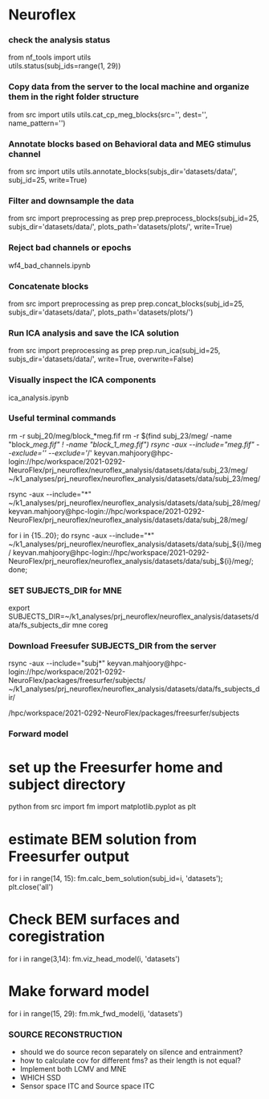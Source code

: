 # Neuroflex


### check the analysis status
from nf_tools import utils  
utils.status(subj_ids=range(1, 29))

### Copy data from the server to the local machine and organize them in the right folder structure
from src import utils
utils.cat_cp_meg_blocks(src='',
                        dest='', 
                        name_pattern='')

### Annotate blocks based on Behavioral data and MEG stimulus channel
from src import utils
utils.annotate_blocks(subjs_dir='datasets/data/', subj_id=25, write=True)

### Filter and downsample the data 
from src import preprocessing as prep
prep.preprocess_blocks(subj_id=25, subjs_dir='datasets/data/', plots_path='datasets/plots/', write=True)


### Reject bad channels or epochs
wf4_bad_channels.ipynb


### Concatenate blocks
from src import preprocessing as prep
prep.concat_blocks(subj_id=25, subjs_dir='datasets/data/', plots_path='datasets/plots/')

### Run ICA analysis and save the ICA solution
from src import preprocessing as prep
prep.run_ica(subj_id=25, subjs_dir='datasets/data/', write=True, overwrite=False)

### Visually inspect the ICA components
ica_analysis.ipynb



### Useful terminal commands
rm -r subj_20/meg/block_*meg.fif
rm -r $(find subj_23/meg/ -name "block_*meg.fif" ! -name "block_1_meg.fif")
rsync -aux --include="*meg.fif" --exclude='*' --exclude='*/' keyvan.mahjoory@hpc-login://hpc/workspace/2021-0292-NeuroFlex/prj_neuroflex/neuroflex_analysis/datasets/data/subj_23/meg/ ~/k1_analyses/prj_neuroflex/neuroflex_analysis/datasets/data/subj_23/meg/


rsync -aux --include="*" ~/k1_analyses/prj_neuroflex/neuroflex_analysis/datasets/data/subj_28/meg/ keyvan.mahjoory@hpc-login://hpc/workspace/2021-0292-NeuroFlex/prj_neuroflex/neuroflex_analysis/datasets/data/subj_28/meg/ 


for i in {15..20}; do rsync -aux --include="*" ~/k1_analyses/prj_neuroflex/neuroflex_analysis/datasets/data/subj_${i}/meg/ keyvan.mahjoory@hpc-login://hpc/workspace/2021-0292-NeuroFlex/prj_neuroflex/neuroflex_analysis/datasets/data/subj_${i}/meg/; done;



### SET SUBJECTS_DIR for MNE
export SUBJECTS_DIR=~/k1_analyses/prj_neuroflex/neuroflex_analysis/datasets/data/fs_subjects_dir 
mne coreg

### Download Freesufer SUBJECTS_DIR from the server
rsync -aux --include="subj*" keyvan.mahjoory@hpc-login://hpc/workspace/2021-0292-NeuroFlex/packages/freesurfer/subjects/ ~/k1_analyses/prj_neuroflex/neuroflex_analysis/datasets/data/fs_subjects_dir/

/hpc/workspace/2021-0292-NeuroFlex/packages/freesurfer/subjects


### Forward model 

# set up the Freesurfer home and subject directory
python
from src import fm
import matplotlib.pyplot as plt

# estimate BEM solution from Freesurfer output
for i in range(14, 15):
    fm.calc_bem_solution(subj_id=i, 'datasets'); plt.close('all')




# Check BEM surfaces and coregistration
for i in range(3,14):
    fm.viz_head_model(i, 'datasets')

# Make forward model
for i in range(15, 29):
    fm.mk_fwd_model(i, 'datasets')



### SOURCE RECONSTRUCTION

- should we do source recon separately on silence and entrainment?
- how to calculate cov for different fms? as their length is not equal?
- Implement both LCMV and MNE
- WHICH SSD
- Sensor space ITC and Source space ITC




